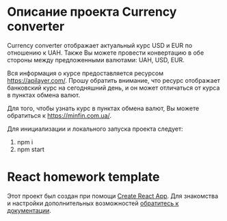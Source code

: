 # Описание проекта Currency converter

Currency converter отображает актуальный курс USD и EUR по отношению к UAH.
Также Вы можете провести конвертацию в обе стороны между предложенными валютами:
UAH, USD, EUR.

Вся информация о курсе предоставляется ресурсом https://apilayer.com/. Прошу
обратить внимание, что ресурс отображает банковский курс на сегодняшний день, и
он может отличаться от курса в пунктах обмена валют.

Для того, чтобы узнать курс в пунктах обмена валют, Вы можете обратиться к
https://minfin.com.ua/.

Для инициализации и локального запуска проекта следует:

1. npm i
2. npm start

# React homework template

Этот проект был создан при помощи
[Create React App](https://github.com/facebook/create-react-app). Для знакомства
и настройки дополнительных возможностей
[обратитесь к документации](https://facebook.github.io/create-react-app/docs/getting-started).
